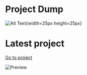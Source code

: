 # Project Dump
![Alt Text](https://github.com/McYum/Project_Dump/blob/main/thisgoeshard.gif){width=25px height=25px}

# Latest project 
[Go to project](https://github.com/McYum/Project_Dump/tree/main/Java/Plain/HTTPS_Get)

![Preview](https://gyazo.com/1c8539ba7f241c7c7c385e83ba96ced2.gif)
